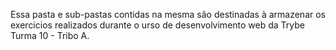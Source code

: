 Essa pasta e sub-pastas contidas na mesma são destinadas à armazenar os exercicios realizados durante o urso de desenvolvimento web da Trybe Turma 10 - Tribo A.
